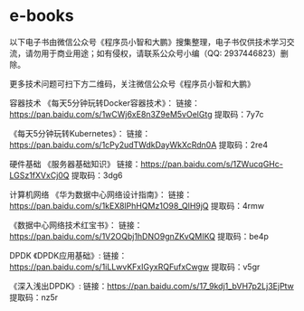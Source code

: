 # e-books
以下电子书由微信公众号《程序员小智和大鹏》搜集整理，电子书仅供技术学习交流，请勿用于商业用途；如有侵权，请联系公众号小编（QQ: 2937446823）删除。

更多技术问题可扫下方二维码，关注微信公众号《程序员小智和大鹏》

容器技术
《每天5分钟玩转Docker容器技术》：
链接：https://pan.baidu.com/s/1wCWj6xE8n3Z9eM5vOelGtg 
提取码：7y7c

《每天5分钟玩转Kubernetes》：
链接：https://pan.baidu.com/s/1cPy2udTWdkDayWkXcRdn0A 
提取码：2re4 

硬件基础
《服务器基础知识》
链接：https://pan.baidu.com/s/1ZWucqGHc-LGSz1fXVxCj0Q 
提取码：3dg6 

计算机网络
《华为数据中心网络设计指南》：
链接：https://pan.baidu.com/s/1kEX8lPhHQMz1O98_QlH9jQ 
提取码：4rmw 

《数据中心网络技术红宝书》：
链接：https://pan.baidu.com/s/1V2OQbj1hDNO9gnZKvQMIKQ 
提取码：be4p 

DPDK
《DPDK应用基础》:
链接：https://pan.baidu.com/s/1iLLwvKFxIGyxRQFufxCwgw 
提取码：v5gr 

《深入浅出DPDK》:
链接：https://pan.baidu.com/s/17_9kdj1_bVH7p2Lj3EjPtw 
提取码：nz5r 













